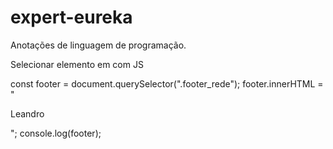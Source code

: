 # expert-eureka
Anotações de linguagem de programação.



Selecionar elemento em com JS 


const footer = document.querySelector(".footer_rede");
footer.innerHTML = "<p>Leandro</p>";
console.log(footer);
